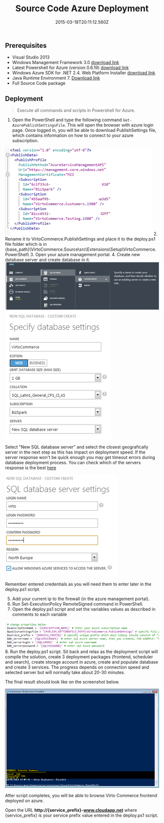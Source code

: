 ﻿---
title: Source Code Azure Deployment
description: Source Code Azure Deployment
layout: docs
date: 2015-03-18T20:11:12.560Z
priority: 4
---
## Prerequisites

* Visual Studio 2013
* Windows Management Framework 3.0 <a href="http://www.microsoft.com/en-us/download/details.aspx?id=34595" rel="nofollow">download link</a>
* Latest Powershell for Azure (version 0.6.19) <a href="http://az412849.vo.msecnd.net/downloads02/windowsazure-powershell.0.6.19.msi" rel="nofollow">download link</a>
* Windows Azure SDK for .NET 2.4. Web Platform Installer <a href="http://www.microsoft.com/en-us/download/details.aspx?id=43709" rel="nofollow">download link</a>
* Java Runtime Environment 7. <a href="http://www.oracle.com/technetwork/java/javase/downloads/java-se-jre-7-download-432155.html" rel="nofollow">Download link</a>
* Full Source Code package

## Deployment

> Execute all commands and scripts in Powershell for Azure.

1. Open the PowerShell and type the following command `Get-AzurePublishSettingsFile`. This will open the browser with azure login page. Once logged in, you will be able to download PublishSettings file, which contains information on how to connect to your azure subscription.
  <img src="../../../assets/images/docs/image2013-10-2_16_10_30.png" />
2. Rename it to VirtoCommerce.PublishSettings and place it to the deploy.ps1 file folder which is in {base_path}\VirtoCommerce.Source\src\Extensions\Setup\VirtoCommerce.PowerShell\
3. Open your azure management portal.
4. Create new database server and create database in it.
  <img src="../../../assets/images/docs/image2013-10-1_17_26_50.png" />
  <img src="../../../assets/images/docs/image2013-10-1_17_28_25.png" />

Select "New SQL database server" and select the closest geografically server in the next step as this has impact on deployment speed. If the server response won't be quick enough you may get timeout errors during database deployment process. You can check which of the servers response is the best <a href="http://azureping.info/" rel="nofollow">here</a>

<img src="../../../assets/images/docs/image2013-10-1_17_32_4.png" />

Remember entered credentials as you will need them to enter later in the deploy.ps1 script.

5. Add your current ip to the firewall (in the azure management portal).
6. Run Set-ExecutionPolicy RemoteSigned  command in PowerShell.
7. Open the deploy.ps1 script and set the variables values as described in comments to each variable
  <img src="../../../assets/images/docs/image2013-10-1_17_17_54.png" />
8. Run the deploy.ps1 script. Sit back and relax as the deployment script will compile the solution, create 3 deployment packages (frontend, scheduler and search), create storage account in azure, create and populate database and create 3 services. The progress depends on connection speed and selected server but will normally take about 20-30 minutes.

The final result should look like on the screenshot below.

<img src="../../../assets/images/docs/image2013-10-1_17_10_37.png" />

After script completes, you will be able to browse Virto Commerce frontend deployed on azure.

Open the URL **http://{service_prefix}-www.cloudapp.net** where {service_prefix} is your service prefix value entered in the deploy.ps1 script.
